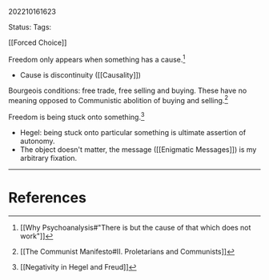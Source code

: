 202210161623

Status: 
Tags: 

[[Forced Choice]]

Freedom only appears when something has a cause.[^1]
- Cause is discontinuity ([[Causality]])

Bourgeois conditions: free trade, free selling and buying. These have no meaning opposed to Communistic abolition of buying and selling.[^2]

Freedom is being stuck onto something.[^3]
- Hegel: being stuck onto particular something is ultimate assertion of autonomy.
- The object doesn't matter, the message ([[Enigmatic Messages]]) is my arbitrary fixation.

---
# References

[^1]: [[Why Psychoanalysis#"There is but the cause of that which does not work"]]
[^2]: [[The Communist Manifesto#II. Proletarians and Communists]]
[^3]: [[Negativity in Hegel and Freud]]